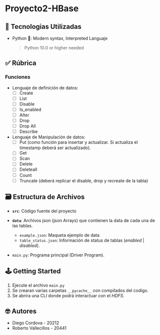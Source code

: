 # Proyecto2-HBase

## 📡 Tecnologias Utilizadas

- Python 🐍: Modern syntax, Interpreted Languaje
  > Python 10.0 or higher needed

## ✅ Rúbrica

### Funciones
- Lenguaje de definición de datos:
  - [ ] Create
  - [ ] List 
  - [ ] Disable
  - [ ] Is_enabled
  - [ ] Alter
  - [ ] Drop
  - [ ] Drop All
  - [ ] Describe

- Lenguaje de Manipulación de datos:
  - [ ] Put (como función para insertar y actualizar. Si actualiza el timestamp deberá ser actualizado).
  - [ ] Get
  - [ ] Scan
  - [ ] Delete
  - [ ] Deleteall
  - [ ] Count
  - [ ] Truncate (deberá replicar el disable, drop y recreate de la tabla) 

## 🗃️ Estructura de Archivos

- **`src`**: Código fuente del proyecto

- **`data`**: Archivos json (json Arrays) que contienen la data de cada una de las tablas.
  
  - `example.json`: Maqueta ejemplo de data
  - `table_status.json`: Información de status de tablas (*enabled* | *disabled*).

- `main.py`: Programa principal (Driver Program).

## 🕹️ Getting Started

1. Ejecute el archivo `main.py`
2. Se crearan varias carpetas `__pycache__` con compilados del codigo.
3. Se abrira una CLI donde podrá interactuar con el *HDFS*.

## 🤓 Autores

- Diego Cordova - 20212
- Roberto Vallecillos - 20441
